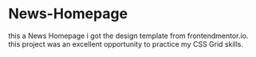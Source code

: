 # News-Homepage
this a News Homepage
i got the design template from frontendmentor.io.
this project was an excellent opportunity to practice my CSS Grid skills.

